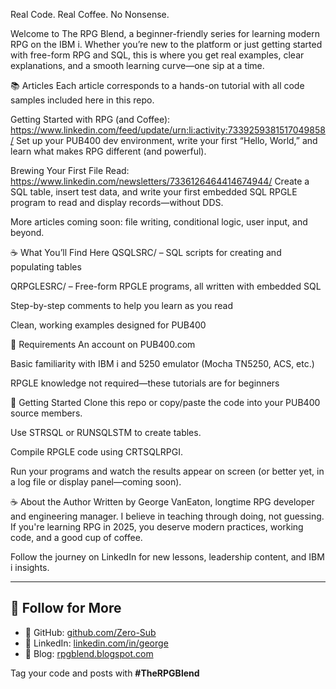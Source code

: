 Real Code. Real Coffee. No Nonsense.

Welcome to The RPG Blend, a beginner-friendly series for learning modern RPG on the IBM i. Whether you’re new to the platform or just getting started with free-form RPG and SQL, this is where you get real examples, clear explanations, and a smooth learning curve—one sip at a time.

📚 Articles
Each article corresponds to a hands-on tutorial with all code samples included here in this repo.

Getting Started with RPG (and Coffee): https://www.linkedin.com/feed/update/urn:li:activity:7339259381517049858/
Set up your PUB400 dev environment, write your first “Hello, World,” and learn what makes RPG different (and powerful).

Brewing Your First File Read: https://www.linkedin.com/newsletters/7336126464414674944/
Create a SQL table, insert test data, and write your first embedded SQL RPGLE program to read and display records—without DDS.

More articles coming soon: file writing, conditional logic, user input, and beyond.

☕ What You’ll Find Here
QSQLSRC/ – SQL scripts for creating and populating tables

QRPGLESRC/ – Free-form RPGLE programs, all written with embedded SQL

Step-by-step comments to help you learn as you read

Clean, working examples designed for PUB400

🔧 Requirements
An account on PUB400.com

Basic familiarity with IBM i and 5250 emulator (Mocha TN5250, ACS, etc.)

RPGLE knowledge not required—these tutorials are for beginners

🚀 Getting Started
Clone this repo or copy/paste the code into your PUB400 source members.

Use STRSQL or RUNSQLSTM to create tables.

Compile RPGLE code using CRTSQLRPGI.

Run your programs and watch the results appear on screen (or better yet, in a log file or display panel—coming soon).

☕ About the Author
Written by George VanEaton, longtime RPG developer and engineering manager.
I believe in teaching through doing, not guessing. If you're learning RPG in 2025, you deserve modern practices, working code, and a good cup of coffee.

Follow the journey on LinkedIn for new lessons, leadership content, and IBM i insights.

---

## 📌 Follow for More

- 🔹 GitHub: [github.com/Zero-Sub](https://github.com/Zero-Sub)
- 🔹 LinkedIn: [linkedin.com/in/george](www.linkedin.com/in/george-vaneaton-a50101213)
- 🔹 Blog: [rpgblend.blogspot.com](https://therpgblend.blogspot.com/)

Tag your code and posts with **#TheRPGBlend**

